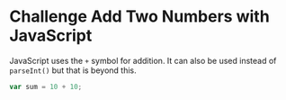 # Challenge Add Two Numbers with JavaScript

JavaScript uses the `+` symbol for addition. It can also be used instead of `parseInt()` but that is beyond this.

```javascript
var sum = 10 + 10;
```
